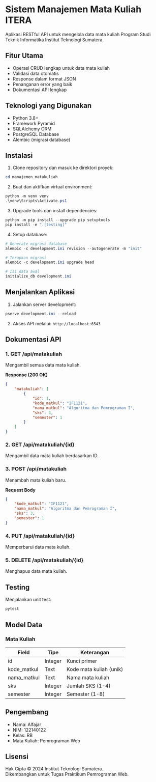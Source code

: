 # Sistem Manajemen Mata Kuliah ITERA

Aplikasi RESTful API untuk mengelola data mata kuliah Program Studi Teknik Informatika Institut Teknologi Sumatera.

## Fitur Utama

- Operasi CRUD lengkap untuk data mata kuliah
- Validasi data otomatis
- Response dalam format JSON
- Penanganan error yang baik
- Dokumentasi API lengkap

## Teknologi yang Digunakan

- Python 3.8+
- Framework Pyramid
- SQLAlchemy ORM
- PostgreSQL Database
- Alembic (migrasi database)

## Instalasi

1. Clone repository dan masuk ke direktori proyek:
```powershell
cd manajemen_matakuliah
```

2. Buat dan aktifkan virtual environment:
```powershell
python -m venv venv
.\venv\Scripts\Activate.ps1
```

3. Upgrade tools dan install dependencies:
```powershell
python -m pip install --upgrade pip setuptools
pip install -e ".[testing]"
```

4. Setup database:
```powershell
# Generate migrasi database
alembic -c development.ini revision --autogenerate -m "init"

# Terapkan migrasi
alembic -c development.ini upgrade head

# Isi data awal
initialize_db development.ini
```

## Menjalankan Aplikasi

1. Jalankan server development:
```powershell
pserve development.ini --reload
```

2. Akses API melalui: `http://localhost:6543`

## Dokumentasi API

### 1. GET /api/matakuliah
Mengambil semua data mata kuliah.

**Response (200 OK)**
```json
{
    "matakuliah": [
        {
            "id": 1,
            "kode_matkul": "IF1121",
            "nama_matkul": "Algoritma dan Pemrograman I",
            "sks": 3,
            "semester": 1
        }
    ]
}
```

### 2. GET /api/matakuliah/{id}
Mengambil data mata kuliah berdasarkan ID.

### 3. POST /api/matakuliah
Menambah mata kuliah baru.

**Request Body**
```json
{
    "kode_matkul": "IF1121",
    "nama_matkul": "Algoritma dan Pemrograman I",
    "sks": 3,
    "semester": 1
}
```

### 4. PUT /api/matakuliah/{id}
Memperbarui data mata kuliah.

### 5. DELETE /api/matakuliah/{id}
Menghapus data mata kuliah.

## Testing

Menjalankan unit test:
```powershell
pytest
```

## Model Data

### Mata Kuliah
| Field | Tipe | Keterangan |
|-------|------|------------|
| id | Integer | Kunci primer |
| kode_matkul | Text | Kode mata kuliah (unik) |
| nama_matkul | Text | Nama mata kuliah |
| sks | Integer | Jumlah SKS (1-4) |
| semester | Integer | Semester (1-8) |

## Pengembang

- Nama: Alfajar 
- NIM: 122140122
- Kelas: RB
- Mata Kuliah: Pemrograman Web

## Lisensi

Hak Cipta © 2024 Institut Teknologi Sumatera.  
Dikembangkan untuk Tugas Praktikum Pemrograman Web.
